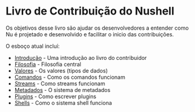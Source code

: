 # Livro de Contribuição do Nushell

Os objetivos desse livro são ajudar os desenvolvedores a entender como Nu é projetado e desenvolvido e facilitar o inicio das contribuições.

O esboço atual incluí:

* [Introdução](introdução.md) - Uma introdução ao livro do contribuidor
* [Filosofia](filosofia.md) - Filosofia central
* [Valores](valores.md) - Os valores (tipos de dados)
* [Comandos](comandos.md) - Como os comandos funcionam
* [Streams](streams.md) - Como streams funcionam
* [Metadados](metadados.md) - O sistema de metadados
* [Plugins](plugins.md) - Como escrever plugins
* [Shells](shells.md) - Como o sistema shell funciona